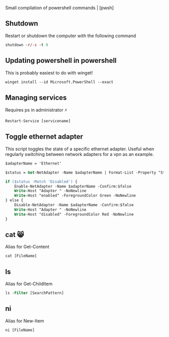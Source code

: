 Small compilation of powershell commands | [pwsh]

## Shutdown

Restart or shutdown the computer with the following command 
```ps
shutdown -r/-s -t 0
```



## Updating powershell in powershell

This is probably easiest to do with winget!

```ps
winget install --id Microsoft.PowerShell --exact
```


## Managing services

Requires ps in administrator ⚡

```ps
Restart-Service [servicename]
```


## Toggle ethernet adapter

This script toggles the state of a specific ethernet adapter. Useful when regularly switching between network adapters for a vpn as an example.

```ps
$adapterName = 'Ethernet'

$status = Get-NetAdapter -Name $adapterName | Format-List -Property "Status" | Out-String

if ($status -Match 'Disabled') {
    Enable-NetAdapter -Name $adapterName -Confirm:$false
    Write-Host "Adapter " -NoNewline
    Write-Host "enabled" -ForegroundColor Green -NoNewline
} else {
    Disable-NetAdapter -Name $adapterName -Confirm:$false
    Write-Host "Adapter " -NoNewline
    Write-Host "disabled" -ForegroundColor Red -NoNewline
}
```


## cat 😸

Alias for Get-Content

```ps
cat [FileName]
```

## ls

Alias for Get-ChildItem

```ps
ls -Filter [SearchPattern]
```

## ni

Alias for New-Item

```ps
ni [FileName]
```


